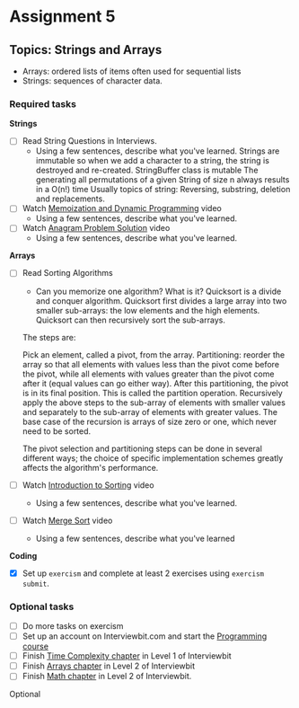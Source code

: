 # Assignment 5

## Topics: Strings and Arrays

* Arrays: ordered lists of items often used for sequential lists
* Strings: sequences of character data.

### Required tasks

**Strings**

- [ ] Read String Questions in Interviews.
  - Using a few sentences, describe what you've learned.
  Strings are immutable so when we add a character to a string, the string is destroyed and re-created.
  StringBuffer class is mutable
  The generating all permutations of a given String of size n always results in a O(n!) time
  Usually topics of string: Reversing, substring, deletion and replacements.
- [ ] Watch [Memoization and Dynamic Programming](https://www.youtube.com/watch?v=P8Xa2BitN3I) video
  - Using a few sentences, describe what you've learned.
- [ ] Watch [Anagram Problem Solution](https://www.youtube.com/watch?v=3MwRGPPB4tw) video
  - Using a few sentences, describe what you've learned.

**Arrays**

- [ ] Read Sorting Algorithms
  - Can you memorize one algorithm? What is it?
  Quicksort is a divide and conquer algorithm. Quicksort first divides a large array into two smaller sub-arrays: the low elements and     the high elements. Quicksort can then recursively sort the sub-arrays.

  The steps are:

  Pick an element, called a pivot, from the array.
  Partitioning: reorder the array so that all elements with values less than the pivot come before the pivot, while all elements with    values greater than the pivot come after it (equal values can go either way). After this partitioning, the pivot is in its final     position. This is called the partition operation.
  Recursively apply the above steps to the sub-array of elements with smaller values and separately to the sub-array of elements with   greater values.
  The base case of the recursion is arrays of size zero or one, which never need to be sorted.

  The pivot selection and partitioning steps can be done in several different ways; the choice of specific implementation schemes greatly affects the algorithm's performance.
- [ ] Watch [Introduction to Sorting](https://www.youtube.com/watch?v=pkkFqlG0Hds) video
  - Using a few sentences, describe what you've learned.
- [ ] Watch [Merge Sort](https://www.youtube.com/watch?v=KF2j-9iSf4Q) video
  - Using a few sentences, describe what you've learned

**Coding**

- [x] Set up `exercism` and complete at least 2 exercises using `exercism submit`.

### Optional tasks

- [ ] Do more tasks on exercism
- [ ] Set up an account on Interviewbit.com and start the [Programming course](https://www.interviewbit.com/courses/programming/)
- [ ] Finish [Time Complexity chapter](https://www.interviewbit.com/courses/programming/topics/time-complexity) in Level 1 of Interviewbit
- [ ] Finish [Arrays chapter]((https://www.interviewbit.com/courses/programming/topics/arrays/)) in Level 2 of Interviewbit
- [ ] Finish [Math chapter](https://www.interviewbit.com/courses/programming/topics/math/) in Level 2 of Interviewbit.

Optional
